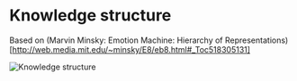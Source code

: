 # Knowledge structure

Based on (Marvin Minsky: Emotion Machine: Hierarchy of Representations)[http://web.media.mit.edu/~minsky/E8/eb8.html#_Toc518305131]

![Knowledge structure](https://github.com/menta/menta-0.3/raw/master/doc/informal/uml/images/knowledgeClass.png)